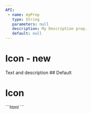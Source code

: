 ```yaml
---
API:
 - name: myProp
   type: String
   parameters: null
   description: My Description prop.
   default: null
---
```

# Icon **- new**
<box header>
  Text and description
</box>
<box>
## Default
<vuecode md>
<div slot="demo">
<h1>Icon</h1>
  <Demos-Icon-Default />
</div>
<div slot="code">
```html
```
</div>
</vuecode>
</box>

